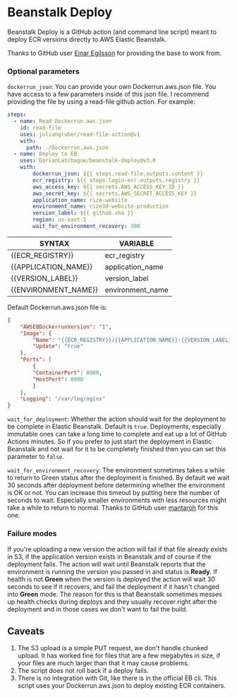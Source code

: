 # Beanstalk Deploy

Beanstalk Deploy is a GitHub action (and command line script) meant to deploy ECR versions directly to AWS Elastic Beanstalk. 

Thanks to GitHub user [Einar Egilsson](https://github.com/einaregilsson) for providing the base to work from.

### Optional parameters

`dockerrun_json`: You can provide your own Dockerrun.aws.json file. You have access to a few parameters inside of this json file. I recommend providing the file by using a read-file github action. For example:
```yaml
steps:
  - name: Read Dockerrun.aws.json
    id: read-file
    uses: juliangruber/read-file-action@v1
    with:
      path: ./Dockerrun.aws.json
  - name: Deploy to EB
    uses: DorianLatchague/beanstalk-deploy@v3.0
    with: 
        dockerrun_json: ${{ steps.read-file.outputs.content }}
        ecr_registry: ${{ steps.login-ecr.outputs.registry }}
        aws_access_key: ${{ secrets.AWS_ACCESS_KEY_ID }}
        aws_secret_key: ${{ secrets.AWS_SECRET_ACCESS_KEY }}
        application_name: rize-website
        environment_name: rize3d-website-production
        version_label: ${{ github.sha }}
        region: us-east-1
        wait_for_environment_recovery: 300
```
| SYNTAX                 | VARIABLE         |
| ---------------------- | ---------------- |
| {{ECR_REGISTRY}}       | ecr_registry     |
| {{APPLICATION_NAME}}   | application_name |
| {{VERSION_LABEL}}      | version_label    |
| {{ENVIRONMENT_NAME}}   | environment_name | 

Default Dockerrun.aws.json file is: 
```json
{
    "AWSEBDockerrunVersion": "1",
    "Image": { 
        "Name": "{{ECR_REGISTRY}}/{{APPLICATION_NAME}}:{{VERSION_LABEL}}",
        "Update": "true"
    },
    "Ports": [
        {
        "ContainerPort": 8000,
        "HostPort": 8000
        }
    ],
    "Logging": "/var/log/nginx"
}
```
`wait_for_deployment`: Whether the action should wait for the deployment to be complete in Elastic Beanstalk. Default is `true`.
Deployments, especially immutable ones can take a long time to complete and eat up a lot of GitHub Actions minutes. So if you prefer
to just start the deployment in Elastic Beanstalk and not wait for it to be completely finished then you can set this parameter to `false`.

`wait_for_environment_recovery`: The environment sometimes takes a while to return to Green status after the deployment
is finished. By default we wait 30 seconds after deployment before determining whether the environment is OK or not. You can
increase this timeout by putting here the number of seconds to wait. Especially smaller environments with less resources
might take a while to return to normal. Thanks to GitHub user [mantaroh](https://github.com/mantaroh) for this one.

### Failure modes
If you're uploading a new version the action will fail if that file already exists in S3, if the application version
exists in Beanstalk and of course if the deployment fails. The action will wait until Beanstalk reports that the
environment is running the version you passed in and status is **Ready**. If health is not **Green** when the version is deployed
the action will wait 30 seconds to see if it recovers, and fail the deployment if it hasn't changed into **Green** mode. The
reason for this is that Beanstalk sometimes messes up health checks during deploys and they usually recover right after
the deployment and in those cases we don't want to fail the build.

## Caveats

1. The S3 upload is a simple PUT request, we don't handle chunked upload. It has worked fine for files that are a 
few megabytes in size, if your files are much larger than that it may cause problems.
2. The script does not roll back if a deploy fails.
3. There is no integration with Git, like there is in the official EB cli. This script uses your Dockerrun.aws.json to deploy existing ECR containers.
